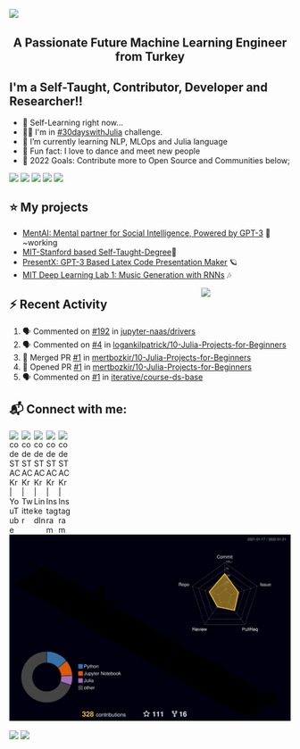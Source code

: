 <img src="./Mert.svg"></img>  

<h2 align="center">A Passionate Future Machine Learning Engineer from Turkey</h2>

## I'm a Self-Taught, Contributor, Developer and Researcher!!

- 🔭 Self-Learning right now... 
- 🧙‍♂️ I'm in [#30dayswithJulia](https://twitter.com/mertbozkirr/status/1472149223365820417?s=20) challenge.
- 🎯 I’m currently learning NLP, MLOps and Julia language
- 👯 Fun fact: I love to dance and meet new people
- 🥅 2022 Goals: Contribute more to Open Source and Communities below;


[<img width="30px" style="vertical-align: text-top;" src="https://static.iterative.ai/logo/dvc.svg"/>](https://dvc.org)  [<img width="30px" style="vertical-align: text-top;" src="https://pydata.org/global2021/wp-content/uploads/2021/06/cropped-logo.png"/>](https://pydata.org/) [<img width="30px" style="vertical-align: text-top;" src="https://avatars.githubusercontent.com/u/57668889?s=200&v=4"/>](https://dagshub.com) [<img width="30px" style="vertical-align: text-top;" src="https://yt3.ggpht.com/ytc/AKedOLShm1wUoI_b1jodS6XXWy2aWR_nWSszuWb_baKD=s900-c-k-c0x00ffffff-no-rj"/>](https://www.naas.ai/) [<img width="30px" style="vertical-align: text-top;" src="https://avatars.githubusercontent.com/u/743164?s=280&v=4"/>](https://julialang.org) 


 

 ## ⭐ My projects
 
* [MentAI: Mental partner for Social Intelligence, Powered by GPT-3](https://www.linkedin.com/posts/activity-6885184275319164928-VfTS) 🎸 ~working
* [MIT-Stanford based Self-Taught-Degree](https://github.com/mertbozkir/self-taught-degree)📌
* [PresentX: GPT-3 Based Latex Code Presentation Maker](https://github.com/mertbozkir/PresentX)  🪐
* [MIT Deep Learning Lab 1: Music Generation with RNNs](https://github.com/mertbozkir/Music_Generation_RNNs)  🎶

 <img align="right" src="https://media.giphy.com/media/LoBSGLlkRVWnd6SdxN/giphy.gif" width="160">


## ⚡ Recent Activity
<!--START_SECTION:activity-->
1. 🗣 Commented on [#192](https://github.com/jupyter-naas/drivers/issues/192) in [jupyter-naas/drivers](https://github.com/jupyter-naas/drivers)
2. 🗣 Commented on [#4](https://github.com/logankilpatrick/10-Julia-Projects-for-Beginners/issues/4) in [logankilpatrick/10-Julia-Projects-for-Beginners](https://github.com/logankilpatrick/10-Julia-Projects-for-Beginners)
3. 🎉 Merged PR [#1](https://github.com/mertbozkir/10-Julia-Projects-for-Beginners/pull/1) in [mertbozkir/10-Julia-Projects-for-Beginners](https://github.com/mertbozkir/10-Julia-Projects-for-Beginners)
4. 💪 Opened PR [#1](https://github.com/mertbozkir/10-Julia-Projects-for-Beginners/pull/1) in [mertbozkir/10-Julia-Projects-for-Beginners](https://github.com/mertbozkir/10-Julia-Projects-for-Beginners)
5. 🗣 Commented on [#1](https://github.com/iterative/course-ds-base/issues/1) in [iterative/course-ds-base](https://github.com/iterative/course-ds-base)
<!--END_SECTION:activity-->

## 📬 Connect with me:

[<img align="left" alt="codeSTACKr | YouTube" width="22px" src="https://cdn.jsdelivr.net/npm/simple-icons@v3/icons/youtube.svg" />](https://www.youtube.com/channel/UCXea7z2u1TsOd8FICU1EhIQ)&nbsp;
[<img align="left" alt="codeSTACKr | Twitter" width="22px" src="https://cdn.jsdelivr.net/npm/simple-icons@v3/icons/twitter.svg" />](https://twitter.com/mertbozkirr)&nbsp;
[<img align="left" alt="codeSTACKr | LinkedIn" width="22px" src="https://cdn.jsdelivr.net/npm/simple-icons@v3/icons/linkedin.svg" />](https://www.linkedin.com/in/mertbozkir/)&nbsp;
[<img align="left" alt="codeSTACKr | Instagram" width="22px" src="https://cdn.jsdelivr.net/npm/simple-icons@v3/icons/gmail.svg" />](mailto:mert.bozkirr@gmail.com)&nbsp;
[<img align="left" alt="codeSTACKr | Instagram" width="22px" src="https://cdn.jsdelivr.net/npm/simple-icons@v3/icons/medium.svg" />](https://medium.com/@mert.bozkirr)&nbsp;
 

![](./profile-3d-contrib/profile-night-rainbow.svg)

<p>
  <img width="48%" src="https://github-readme-stats.vercel.app/api?username=mertbozkir&show_icons=true&theme=tokyonight" />
  <img width="48%" src="https://github-readme-streak-stats.herokuapp.com/?user=mertbozkir&theme=tokyonight" />
</p>
